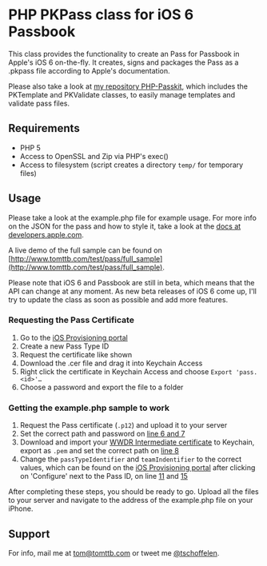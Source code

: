 # PHP PKPass class for iOS 6 Passbook
This class provides the functionality to create an Pass for Passbook in Apple's iOS 6 on-the-fly. It creates, signs and packages the Pass as a .pkpass file according to Apple's documentation.

Please also take a look at [my repository PHP-Passkit](https://github.com/tschoffelen/PHP-Passkit), which includes the PKTemplate and PKValidate classes, to easily manage templates and validate pass files.

## Requirements
* PHP 5
* Access to OpenSSL and Zip via PHP's exec()
* Access to filesystem (script creates a directory `temp/` for temporary files)

## Usage
Please take a look at the example.php file for example usage. For more info on the JSON for the pass and how to style it, take a look at the [docs at developers.apple.com](https://developer.apple.com/library/prerelease/ios/documentation/UserExperience/Reference/PassKit_Bundle/Chapters/Introduction.html).

A live demo of the full sample can be found on [http://www.tomttb.com/test/pass/full_sample](http://www.tomttb.com/test/pass/full_sample).

Please note that iOS 6 and Passbook are still in beta, which means that the API can change at any moment. As new beta releases of iOS 6 come up, I'll try to update the class as soon as possible and add more features.

### Requesting the Pass Certificate
1. Go to the [iOS Provisioning portal](https://developer.apple.com/ios/manage/passtypeids/ios/manage)
2. Create a new Pass Type ID
3. Request the certificate like shown
4. Download the .cer file and drag it into Keychain Access
5. Right click the certificate in Keychain Access and choose `Export 'pass.<id>'…`
6. Choose a password and export the file to a folder

### Getting the example.php sample to work
1. Request the Pass certificate (`.p12`) and upload it to your server
2. Set the correct path and password on [line 6 and 7](https://github.com/tschoffelen/PHP-PKPass/blob/master/example.php#L6)
3. Download and import your [WWDR Intermediate certificate](https://developer.apple.com/certificationauthority/AppleWWDRCA.cer) to Keychain, export as `.pem` and set the correct path on [line 8](https://github.com/tschoffelen/PHP-PKPass/blob/master/example.php#L8)
4. Change the `passTypeIdentifier` and `teamIndentifier` to the correct values, which can be found on the [iOS Provisioning portal](https://developer.apple.com/ios/manage/passtypeids/ios/manage) after clicking on 'Configure' next to the Pass ID, on line [11](https://github.com/tschoffelen/PHP-PKPass/blob/master/example.php#L10) and [15](https://github.com/tschoffelen/PHP-PKPass/blob/master/example.php#L14)

After completing these steps, you should be ready to go. Upload all the files to your server and navigate to the address of the example.php file on your iPhone.


## Support
For info, mail me at tom@tomttb.com or tweet me [@tschoffelen](http://www.twitter.com/tschoffelen).
